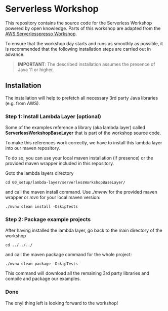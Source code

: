 # Serverless Workshop

This repository contains the source code for the Serverless Workshop powered by open knowledge. Parts of this workshop are adapted from the [AWS Serverlesspresso Workshop](https://workshop.serverlesscoffee.com). 

To ensure that the workshop day starts and runs as smoothly as possible, it is recommended that the following installation steps are carried out in advance. 

> **IMPORTANT**: The described installation assumes the presence of Java 11 or higher. 


## Installation 

The installation will help to prefetch all necessary 3rd party Java libraries (e.g. from AWS). 

### Step 1: Install Lambda Layer (optional)

Some of the examples reference a library (aka lambda layer) called __ServerlessWorkshopBaseLayer__ that is part of the workshop source code. 

To make this references work correctly, we have to install this lambda layer into our maven repository.

To do so, you can use your local maven installation (if presence) or the provided maven wrapper included in this repository. 

Goto the lambda layers directory 

	cd 00_setup/lambda-layer/serverlessWorkshopBaseLayer/

and call the maven install command. Use _./mvnw_ for the provided maven wrapper or _mvn_ for your local maven version: 

	./mvnw clean install -DskipTests

### Step 2: Package example projects

After having installed the lambda layer, go back to the main directory of the workshop 

	cd ../../../

and call the maven package command for the whole project: 

	./mvnw clean package -DskipTests

This command will download all the remaining 3rd party libraries and compile and package our examples. 

### Done

The onyl thing left is looking forward to the workshop! 



